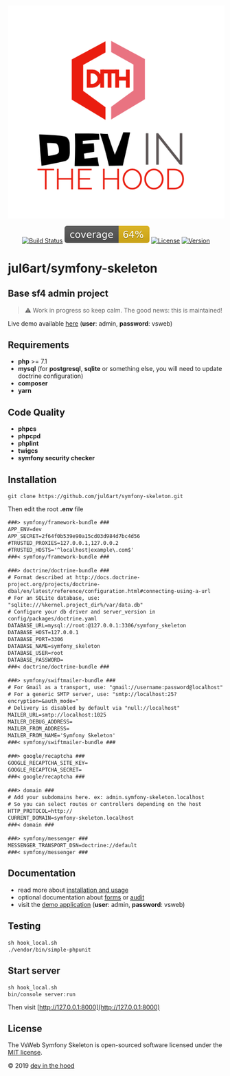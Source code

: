 <p align="center">
    <a href="https://devinthehood.com"><img src="https://github.com/jul6art/symfony-skeleton/blob/master/assets/img/devinthehood.png?raw=true" alt="logo VsWeb"></a>
</p>

<p align="center">
    <a href="https://jenkins.vsweb.be/job/Symfony%20skeleton/" target="_blank"><img src="https://jenkins.vsweb.be/buildStatus/icon?job=Symfony+skeleton" alt="Build Status"></a>
    <a href="https://github.com/jul6art/symfony-skeleton/blob/master/data/report/coverage.svg" target="_blank"><img src="https://github.com/jul6art/symfony-skeleton/blob/master/data/report/coverage.svg" alt="Code Coverage"></a>
    <a href="https://opensource.org/licenses/MIT" target="_blank"><img src="https://img.shields.io/badge/License-MIT-yellow.svg" alt="License"></a>
    <a href="https://github.com/jul6art/symfony-skeleton" target="_blank"><img src="https://img.shields.io/static/v1?label=stable&message=v1+coming+soon&color=orange" alt="Version"></a>
</p>

jul6art/symfony-skeleton
========================
Base sf4 admin project
----------------------

> :warning: Work in progress so keep calm. The good news: this is maintained!

Live demo available [here](https://symfony-skeleton.vsweb.be) (**user**: admin, **password**: vsweb)

Requirements
------------

* **php** >= 7.1
* **mysql** (for **postgresql**, **sqlite** or something else, you will need to update doctrine configuration)
* **composer**
* **yarn**

Code Quality
------------

* **phpcs**
* **phpcpd**
* **phplint**
* **twigcs**
* **symfony security checker**

Installation
------------

```console
git clone https://github.com/jul6art/symfony-skeleton.git
```


Then edit the root **.env** file

```console
###> symfony/framework-bundle ###
APP_ENV=dev
APP_SECRET=2f64f0b539e90a15cd03d984d7bc4d56
#TRUSTED_PROXIES=127.0.0.1,127.0.0.2
#TRUSTED_HOSTS='^localhost|example\.com$'
###< symfony/framework-bundle ###

###> doctrine/doctrine-bundle ###
# Format described at http://docs.doctrine-project.org/projects/doctrine-dbal/en/latest/reference/configuration.html#connecting-using-a-url
# For an SQLite database, use: "sqlite:///%kernel.project_dir%/var/data.db"
# Configure your db driver and server_version in config/packages/doctrine.yaml
DATABASE_URL=mysql://root:@127.0.0.1:3306/symfony_skeleton
DATABASE_HOST=127.0.0.1
DATABASE_PORT=3306
DATABASE_NAME=symfony_skeleton
DATABASE_USER=root
DATABASE_PASSWORD=
###< doctrine/doctrine-bundle ###

###> symfony/swiftmailer-bundle ###
# For Gmail as a transport, use: "gmail://username:password@localhost"
# For a generic SMTP server, use: "smtp://localhost:25?encryption=&auth_mode="
# Delivery is disabled by default via "null://localhost"
MAILER_URL=smtp://localhost:1025
MAILER_DEBUG_ADDRESS=
MAILER_FROM_ADDRESS=
MAILER_FROM_NAME='Symfony Skeleton'
###< symfony/swiftmailer-bundle ###

###> google/recaptcha ###
GOOGLE_RECAPTCHA_SITE_KEY=
GOOGLE_RECAPTCHA_SECRET=
###< google/recaptcha ###

###> domain ###
# Add your subdomains here. ex: admin.symfony-skeleton.localhost
# So you can select routes or controllers depending on the host
HTTP_PROTOCOL=http://
CURRENT_DOMAIN=symfony-skeleton.localhost
###< domain ###

###> symfony/messenger ###
MESSENGER_TRANSPORT_DSN=doctrine://default
###< symfony/messenger ###
```

Documentation
------------

* read more about [installation and usage](/data/doc/INSTALL.md)
* optional documentation about [forms](/data/doc/FORMS.md) or [audit](/data/doc/AUDIT.md)
* visit the [demo application](https://symfony-skeleton.vsweb.be) (**user**: admin, **password**: vsweb)

Testing
-------

```console
sh hook_local.sh
./vendor/bin/simple-phpunit
```

Start server
------------

```console
sh hook_local.sh
bin/console server:run
```

Then visit [http://127.0.0.1:8000](http://127.0.0.1:8000)

License
-------

The VsWeb Symfony Skeleton is open-sourced software licensed under the [MIT license](https://opensource.org/licenses/MIT).

&copy; 2019 [dev in the hood](https://devinthehood.com)